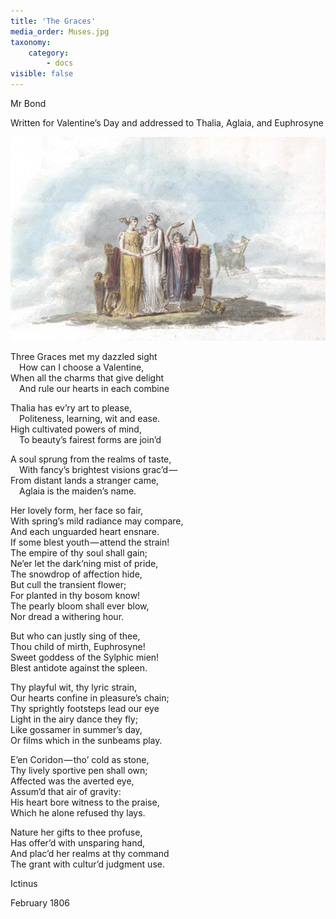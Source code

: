 ```yaml
---
title: 'The Graces'
media_order: Muses.jpg
taxonomy:
    category:
        - docs
visible: false
---
```


<div class="author">Mr Bond</div>

<span class="title">Written for Valentine’s Day and addressed to Thalia, Aglaia, and Euphrosyne</span>

![Muses](muses.jpg?resize=600)

Three Graces met my dazzled sight  
&emsp;How can I choose a Valentine,  
When all the charms that give delight  
&emsp;And rule our hearts in each combine  

Thalia has ev’ry art to please,  
&emsp;Politeness, learning, wit and ease.  
High cultivated powers of mind,  
&emsp;To beauty’s fairest forms are join’d  

A soul sprung from the realms of taste,  
&emsp;With fancy’s brightest visions grac’d —   
From distant lands a stranger came,  
&emsp;Aglaia is the maiden’s name.   

Her lovely form, her face so fair,  
With spring’s mild radiance may compare,  
And each unguarded heart ensnare.  
If some blest youth — attend the strain!  
The empire of thy soul shall gain;  
Ne’er let the dark’ning mist of pride,  
The snowdrop of affection hide,  
But cull the transient flower;  
For planted in thy bosom know!  
The pearly bloom shall ever blow,  
Nor dread a withering hour.  

But who can justly sing of thee,  
Thou child of mirth, Euphrosyne!  
Sweet goddess of the Sylphic mien!  
Blest antidote against the spleen.  

Thy playful wit, thy lyric strain,  
Our hearts confine in pleasure’s chain;  
Thy sprightly footsteps lead our eye  
Light in the airy dance they fly;  
Like gossamer in summer’s day,  
Or films which in the sunbeams play.  

E’en Coridon — tho’ cold as stone,  
Thy lively sportive pen shall own;  
Affected was the averted eye,  
Assum’d that air of gravity:  
His heart bore witness to the praise,  
Which he alone refused thy lays.  

Nature her gifts to thee profuse,  
Has offer’d with unsparing hand,  
And plac’d her realms at thy command  
The grant with cultur’d judgment use.  

Ictinus  

February 1806
